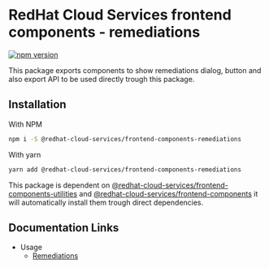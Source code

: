 # RedHat Cloud Services frontend components - remediations
[![npm version](https://badge.fury.io/js/%40redhat-cloud-services%2Ffrontend-components-remediations.svg)](https://badge.fury.io/js/%40redhat-cloud-services%2Ffrontend-components-remediations)

This package exports components to show remediations dialog, button and also export API to be used directly trough this package.

## Installation
With NPM
```bash
npm i -S @redhat-cloud-services/frontend-components-remediations
```

With yarn
```bash
yarn add @redhat-cloud-services/frontend-components-remediations
```

This package is dependent on [@redhat-cloud-services/frontend-components-utilities](https://www.npmjs.com/package/@redhat-cloud-services/frontend-components-utilities) and [@redhat-cloud-services/frontend-components](https://www.npmjs.com/package/@redhat-cloud-services/frontend-components) it will automatically install them trough direct dependencies.

## Documentation Links

* Usage
    * [Remediations](doc/remediations.md)
